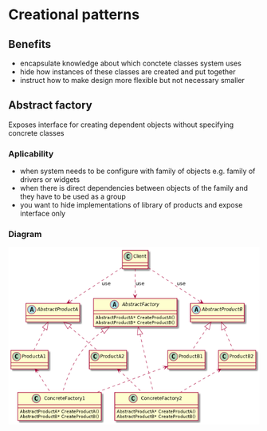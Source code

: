 # Creational patterns
## Benefits
- encapsulate knowledge about which conctete classes system uses
- hide how instances of these classes are created and put together
- instruct how to make design more flexible but not necessary smaller
## Abstract factory
Exposes interface for creating dependent objects without specifying concrete classes
### Aplicability
- when system needs to be configure with family of objects e.g. family of drivers or widgets
- when there is direct dependencies between objects of the family and they have to be used as a group
- you want to hide implementations of library of products and expose interface only
### Diagram
![abstractFactory image](uml/AbstractFactory.png?)